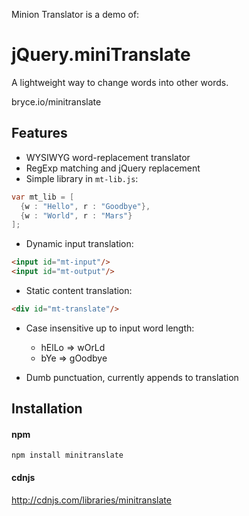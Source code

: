 Minion Translator is a demo of:

jQuery.miniTranslate
====================

A lightweight way to change words into other words.

bryce.io/minitranslate

## Features
 * WYSIWYG word-replacement translator
 * RegExp matching and jQuery replacement
 * Simple library in `mt-lib.js`:
  ```java
  var mt_lib = [
    {w : "Hello", r : "Goodbye"},
    {w : "World", r : "Mars"}
  ];
  ```

 * Dynamic input translation:
  ```html
  <input id="mt-input"/>
  <input id="mt-output"/>
  ```
 * Static content translation:

  ```html
  <div id="mt-translate"/>
  ```

 * Case insensitive up to input word length:
   * hElLo => wOrLd
   * bYe => gOodbye


 * Dumb punctuation, currently appends to translation

## Installation

#### npm
  `npm install minitranslate`

#### cdnjs
  http://cdnjs.com/libraries/minitranslate

